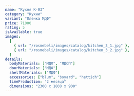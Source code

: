 ```yaml
---
name: "Кухня К-03"
category: "Кухни"
variant: "Пленка МДФ"
price: 71000
rating: 5
isAvailable: true
images:
  [
    { url: "/rosmebeli/images/catalog/kitchen_3_1.jpg" },
    { url: "/rosmebeli/images/catalog/kitchen_3_2.jpg" },
  ]
details:
  bodyMaterials: ["МДФ", "ЛДСП"]
  doorMaterials: ["МДФ"]
  shelfMaterials: ["МДФ"]
  accessories: ["blum", "boyard", "hettich"]
  timeProduction: "2 месяца"
  dimensions: "2300 х 1800 х 900"
---
```

